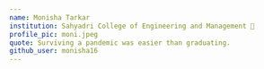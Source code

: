 ```yaml
---
name: Monisha Tarkar
institution: Sahyadri College of Engineering and Management 🚩 
profile_pic: moni.jpeg 
quote: Surviving a pandemic was easier than graduating.
github_user: monisha16
---
```


